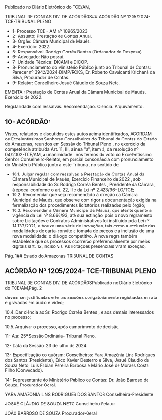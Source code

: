 Publicado  no  Diário  Eletrônico do TCE/AM,

TRIBUNAL DE CONTAS DIV. DE ACÓRDÃOS## ACÓRDÃO Nº 1205/2024- TCE-TRIBUNAL PLENO

- 1- Processo TCE - AM nº 10965/2023.
- 2- Assunto: Prestação de Contas Anual.
- 3- Órgão: Câmara Municipal de Maués.
- 4- Exercício: 2022.
- 5- Responsável: Rodrigo Corrêa Bentes (Ordenador de Despesa).
- 6- Advogado: Não possui.
- 7- Unidade Técnica: DICAMI e DICOP.
- 8- Pronunciamento  do  Ministério  Público  junto  ao  Tribunal  de  Contas: Parecer  nº 3942/2024-DIMP/RCKS,  Dr.  Roberto  Cavalcanti  Krichanã  da  Silva,  Procurador  de Contas.
- 9- Relator: Conselheiro Josué Cláudio de Souza Neto.

EMENTA :  Prestação  de  Contas  Anual  da  Câmara Municipal de Maués. Exercício de 2022.

Regularidade com ressalvas. Recomendação. Ciência. Arquivamento.

## 10-  ACÓRDÃO:

Vistos, relatados e discutidos estes autos acima identificados, ACORDAM os Excelentíssimos Senhores Conselheiros do Tribunal de Contas do Estado do Amazonas, reunidos em Sessão do Tribunal Pleno , no exercício da competência atribuída Art. 11, III, alínea "a", item 2, da resolução nº 04/2002-TCE/AM, à unanimidade , nos termos do voto do Excelentíssimo Senhor Conselheiro-Relator, em parcial consonância com pronunciamento do Ministério Público junto a este Tribunal, no sentido de:

- 10.1. Julgar  regular  com  ressalvas a  Prestação  de  Contas  Anual  da Câmara  Municipal  de  Maués, Exercício  Financeiro  de  2022 , sob responsabilidade do Sr. Rodrigo Corrêa Bentes , Presidente da Câmara, à época, conforme o art. 22, II e da Lei nº 2.423/96- LO/TCE;
- 10.2. Recomendar que seja recomendado à direção da  Câmara Municipal de Maués,  que  observe com  rigor a documentação  exigida na formalização dos procedimentos licitatórios realizados pelo órgão;
- 10.3. Recomendar a Câmara Municipal de Maués, que atente quanto a vigência da Lei nº 8.666/93, até sua extinção, pois o novo regramento sobre  Licitações  e  Contratos  Administrativos  foi  instituído  pela  Lei  nº 14.133/2021, e trouxe uma série de inovações, tais como a exclusão das modalidades de carta-convite e tomada de preços e a inclusão de uma  nova  modalidade:  o  diálogo  competitivo.  A  nova  regra  também estabelece  que  os  processos  ocorrerão  preferencialmente  por  meios digitais  (art.  12,  inciso  VI).  As  licitações  presenciais  viram  exceção,

Pág. 1## Estado do Amazonas TRIBUNAL DE CONTAS

## ACÓRDÃO Nº 1205/2024- TCE-TRIBUNAL PLENO

TRIBUNAL DE CONTAS DIV. DE ACÓRDÃOSPublicado  no  Diário  Eletrônico do TCE/AM,Pág. 2

devem  ser  justificadas  e  ter  as  sessões  obrigatoriamente  registradas em ata e gravadas em áudio e vídeo;

10.4. Dar ciência ao Sr. Rodrigo Corrêa Bentes , e aos demais interessados no processo;

10.5. Arquivar o processo, após cumprimento de decisão.

11-  Ata: 25ª Sessão Ordinária- Tribunal Pleno.

12-  Data da Sessão: 23 de julho de 2024.

13-  Especificação  do  quórum: Conselheiros:  Yara  Amazônia  Lins  Rodrigues  dos Santos (Presidente), Érico Xavier Desterro e Silva, Josué Cláudio de Souza Neto, Luis Fabian Pereira Barbosa e Mário José de Moraes Costa Filho (Convocado).

14-  Representante  do  Ministério  Público  de  Contas: Dr.  João  Barroso  de  Souza, Procurador-Geral.

YARA AMAZÔNIA LINS RODRIGUES DOS SANTOS Conselheira-Presidente

JOSUÉ CLÁUDIO DE SOUZA NETO Conselheiro Relator

JOÃO BARROSO DE SOUZA Procurador-Geral